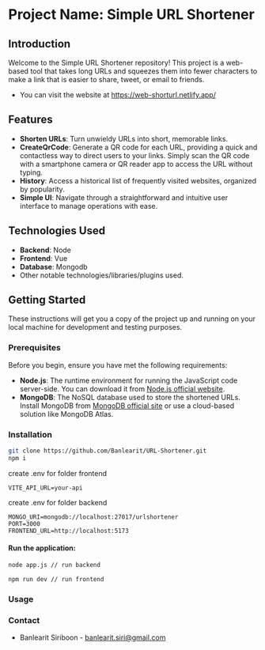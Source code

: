﻿# Project Name: Simple URL Shortener

## Introduction
Welcome to the Simple URL Shortener repository! This project is a web-based tool that takes long URLs and squeezes them into fewer characters to make a link that is easier to share, tweet, or email to friends.
- You can visit the website at https://web-shorturl.netlify.app/
## Features
- **Shorten URLs**: Turn unwieldy URLs into short, memorable links.
- **CreateQrCode**: Generate a QR code for each URL, providing a quick and contactless way to direct users to your links. Simply scan the QR code with a smartphone camera or QR reader app to access the URL without typing.
- **History**: Access a historical list of frequently visited websites, organized by popularity.
- **Simple UI**: Navigate through a straightforward and intuitive user interface to manage operations with ease.
## Technologies Used
- **Backend**: Node
- **Frontend**: Vue
- **Database**: Mongodb
- Other notable technologies/libraries/plugins used.

## Getting Started
These instructions will get you a copy of the project up and running on your local machine for development and testing purposes.

### Prerequisites
Before you begin, ensure you have met the following requirements:

- **Node.js**: The runtime environment for running the JavaScript code server-side. You can download it from [Node.js official website](https://nodejs.org/).
- **MongoDB**: The NoSQL database used to store the shortened URLs. Install MongoDB from [MongoDB official site](https://www.mongodb.com/try/download/community) or use a cloud-based solution like MongoDB Atlas.
### Installation

``` sh
git clone https://github.com/Banlearit/URL-Shortener.git
npm i
```
create .env for folder frontend
``` dotenv
VITE_API_URL=your-api
```
create .env for folder backend
``` dotenv
MONGO_URI=mongodb://localhost:27017/urlshortener
PORT=3000
FRONTEND_URL=http://localhost:5173
```
#### Run the application:
``` sh
node app.js // run backend
```
``` shell
npm run dev // run frontend
```
### Usage

### Contact
- Banlearit Siriboon - banlearit.siri@gmail.com

